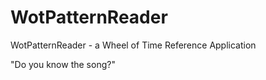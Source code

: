 # WotPatternReader
WotPatternReader - a Wheel of Time Reference Application


"Do you know the song?"